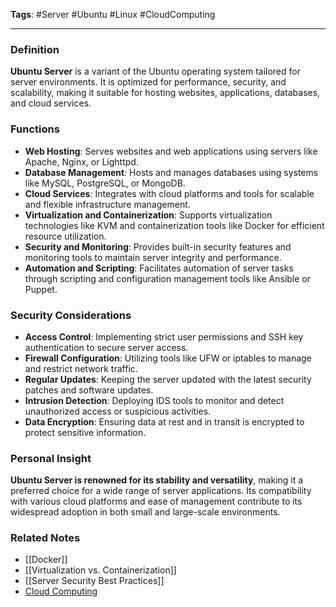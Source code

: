 **Tags**: #Server #Ubuntu #Linux #CloudComputing

---

### Definition

**Ubuntu Server** is a variant of the Ubuntu operating system tailored for server environments. It is optimized for performance, security, and scalability, making it suitable for hosting websites, applications, databases, and cloud services.

### Functions

- **Web Hosting**: Serves websites and web applications using servers like Apache, Nginx, or Lighttpd.
- **Database Management**: Hosts and manages databases using systems like MySQL, PostgreSQL, or MongoDB.
- **Cloud Services**: Integrates with cloud platforms and tools for scalable and flexible infrastructure management.
- **Virtualization and Containerization**: Supports virtualization technologies like KVM and containerization tools like Docker for efficient resource utilization.
- **Security and Monitoring**: Provides built-in security features and monitoring tools to maintain server integrity and performance.
- **Automation and Scripting**: Facilitates automation of server tasks through scripting and configuration management tools like Ansible or Puppet.

### Security Considerations

- **Access Control**: Implementing strict user permissions and SSH key authentication to secure server access.
- **Firewall Configuration**: Utilizing tools like UFW or iptables to manage and restrict network traffic.
- **Regular Updates**: Keeping the server updated with the latest security patches and software updates.
- **Intrusion Detection**: Deploying IDS tools to monitor and detect unauthorized access or suspicious activities.
- **Data Encryption**: Ensuring data at rest and in transit is encrypted to protect sensitive information.

### Personal Insight

**Ubuntu Server is renowned for its stability and versatility**, making it a preferred choice for a wide range of server applications. Its compatibility with various cloud platforms and ease of management contribute to its widespread adoption in both small and large-scale environments.

### Related Notes

- [[Docker]]
- [[Virtualization vs. Containerization]]
- [[Server Security Best Practices]]
- [Cloud Computing](ZettleKasten/Cloud%20Computing.md)